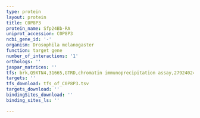 ```yaml
---
type: protein
layout: protein
title: C0P8P3
protein_name: Sfp24Bb-RA
uniprot_accession: C0P8P3
ncbi_gene_id: '-'
organism: Drosophila melanogaster
function: target gene
number_of_interactions: '1'
orthologs: ''
jaspar_matrices: ''
tfs: brk,Q9XTN4,31665,GTRD,chromatin immunoprecipitation assay,27924024%5Buid%5D,No
targets: ''
tfs_download: tfs_of_C0P8P3.tsv
targets_download: ''
bindingSites_download: ''
binding_sites_ls: ''

---
```

